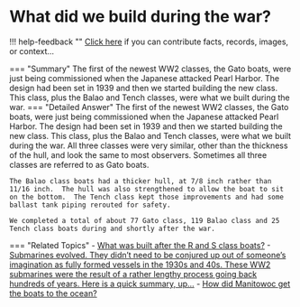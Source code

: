 # What did we build during the war?

!!! help-feedback ""
    <a href="/feedback/" data-feedback-link>Click here</a>
    if you can contribute facts, records, images, or context…

<a id="summary"></a>
=== "Summary"
    The first of the newest WW2 classes, the Gato boats, were just being commissioned when the Japanese attacked Pearl Harbor. The design had been set in 1939 and then we started building the new class. This class, plus the Balao and Tench classes, were what we built during the war.
=== "Detailed Answer"
    The first of the newest WW2 classes, the Gato boats, were just being commissioned when the Japanese attacked Pearl Harbor.  The design had been set in 1939 and then we started building the new class.  This class, plus the Balao and Tench classes, were what we built during the war.  All three classes were very similar, other than the thickness of the hull, and look the same to most observers.  Sometimes all three classes are referred to as Gato boats.

    The Balao class boats had a thicker hull, at 7/8 inch rather than 11/16 inch.  The hull was also strengthened to allow the boat to sit on the bottom.  The Tench class kept those improvements and had some ballast tank piping rerouted for safety.

    We completed a total of about 77 Gato class, 119 Balao class and 25 Tench class boats during and shortly after the war.
=== "Related Topics"
    - [What was built after the R and S class boats?](./what-was-built-after-the-r-and-s-class-boats.md#summary)
    - [Submarines evolved. They didn’t need to be conjured up out of someone’s imagination as fully formed vessels in the 1930s and 40s. These WW2 submarines were the result of a rather lengthy process going back hundreds of years. Here is a quick summary, up…](./submarines-evolved-they-didnt-need-to-be-conjured-up-out-of-someones-imagination.md#summary)
    - [How did Manitowoc get the boats to the ocean?](./how-did-manitowoc-get-the-boats-to-the-ocean.md#summary)